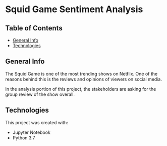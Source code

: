 # Squid Game Sentiment Analysis

## Table of Contents
* [General Info](#general-info)
* [Technologies](#technologies)

## General Info
The Squid Game is one of the most trending shows on Netflix. One of the reasons behind this is the reviews and opinions of viewers on social media.

In the analysis portion of this project, the stakeholders are asking for the group review of the show overall. 

## Technologies
This project was created with:
* Jupyter Notebook
* Python 3.7

